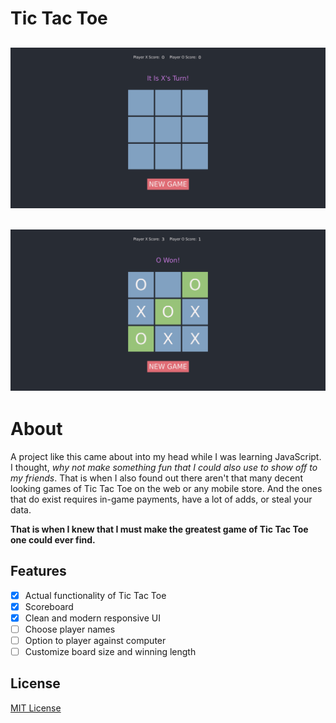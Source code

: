 # Tic Tac Toe

## ![](./images/default-screen.png)
## ![](./images/played.png)

# About

A project like this came about into my head while I was learning JavaScript. I thought, *why not make something fun that I could also use to show off to my friends*. That is when I also found out there aren't that many decent looking games of Tic Tac Toe on the web or any mobile store. And the ones that do exist requires in-game payments, have a lot of adds, or steal your data.

**That is when I knew that I must make the greatest game of Tic Tac Toe one could ever find.**

## Features

- [x] Actual functionality of Tic Tac Toe
- [x] Scoreboard
- [x] Clean and modern responsive UI
- [ ] Choose player names
- [ ] Option to player against computer
- [ ] Customize board size and winning length 

## License

[MIT License](./LICENSE)
